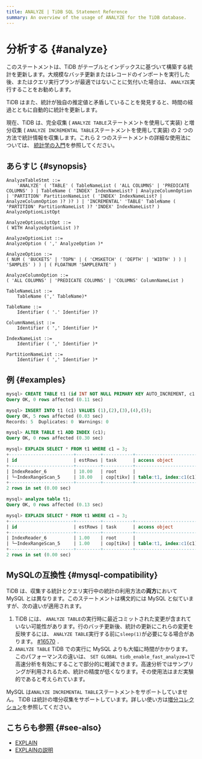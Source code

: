 ```yaml
---
title: ANALYZE | TiDB SQL Statement Reference
summary: An overview of the usage of ANALYZE for the TiDB database.
---
```


# 分析する {#analyze}

このステートメントは、TiDB がテーブルとインデックスに基づいて構築する統計を更新します。大規模なバッチ更新またはレコードのインポートを実行した後、またはクエリ実行プランが最適ではないことに気付いた場合は、 `ANALYZE`実行することをお勧めします。

TiDB はまた、統計が独自の推定値と矛盾していることを発見すると、時間の経過とともに自動的に統計を更新します。

現在、TiDB は、完全収集 ( `ANALYZE TABLE`ステートメントを使用して実装) と増分収集 ( `ANALYZE INCREMENTAL TABLE`ステートメントを使用して実装) の 2 つの方法で統計情報を収集します。これら 2 つのステートメントの詳細な使用法については、 [統計学の入門](/statistics.md)を参照してください。

## あらすじ {#synopsis}

```ebnf+diagram
AnalyzeTableStmt ::=
    'ANALYZE' ( 'TABLE' ( TableNameList ( 'ALL COLUMNS' | 'PREDICATE COLUMNS' ) | TableName ( 'INDEX' IndexNameList? | AnalyzeColumnOption | 'PARTITION' PartitionNameList ( 'INDEX' IndexNameList? | AnalyzeColumnOption )? )? ) | 'INCREMENTAL' 'TABLE' TableName ( 'PARTITION' PartitionNameList )? 'INDEX' IndexNameList? ) AnalyzeOptionListOpt

AnalyzeOptionListOpt ::=
( WITH AnalyzeOptionList )?

AnalyzeOptionList ::=
AnalyzeOption ( ',' AnalyzeOption )*

AnalyzeOption ::=
( NUM ( 'BUCKETS' | 'TOPN' | ( 'CMSKETCH' ( 'DEPTH' | 'WIDTH' ) ) | 'SAMPLES' ) ) | ( FLOATNUM 'SAMPLERATE' )

AnalyzeColumnOption ::=
( 'ALL COLUMNS' | 'PREDICATE COLUMNS' | 'COLUMNS' ColumnNameList )

TableNameList ::=
    TableName (',' TableName)*

TableName ::=
    Identifier ( '.' Identifier )?

ColumnNameList ::=
    Identifier ( ',' Identifier )*

IndexNameList ::=
    Identifier ( ',' Identifier )*

PartitionNameList ::=
    Identifier ( ',' Identifier )*
```

## 例 {#examples}

```sql
mysql> CREATE TABLE t1 (id INT NOT NULL PRIMARY KEY AUTO_INCREMENT, c1 INT NOT NULL);
Query OK, 0 rows affected (0.11 sec)

mysql> INSERT INTO t1 (c1) VALUES (1),(2),(3),(4),(5);
Query OK, 5 rows affected (0.03 sec)
Records: 5  Duplicates: 0  Warnings: 0

mysql> ALTER TABLE t1 ADD INDEX (c1);
Query OK, 0 rows affected (0.30 sec)

mysql> EXPLAIN SELECT * FROM t1 WHERE c1 = 3;
+------------------------+---------+-----------+------------------------+---------------------------------------------+
| id                     | estRows | task      | access object          | operator info                               |
+------------------------+---------+-----------+------------------------+---------------------------------------------+
| IndexReader_6          | 10.00   | root      |                        | index:IndexRangeScan_5                      |
| └─IndexRangeScan_5     | 10.00   | cop[tikv] | table:t1, index:c1(c1) | range:[3,3], keep order:false, stats:pseudo |
+------------------------+---------+-----------+------------------------+---------------------------------------------+
2 rows in set (0.00 sec)

mysql> analyze table t1;
Query OK, 0 rows affected (0.13 sec)

mysql> EXPLAIN SELECT * FROM t1 WHERE c1 = 3;
+------------------------+---------+-----------+------------------------+-------------------------------+
| id                     | estRows | task      | access object          | operator info                 |
+------------------------+---------+-----------+------------------------+-------------------------------+
| IndexReader_6          | 1.00    | root      |                        | index:IndexRangeScan_5        |
| └─IndexRangeScan_5     | 1.00    | cop[tikv] | table:t1, index:c1(c1) | range:[3,3], keep order:false |
+------------------------+---------+-----------+------------------------+-------------------------------+
2 rows in set (0.00 sec)
```

## MySQLの互換性 {#mysql-compatibility}

TiDB は、収集する統計とクエリ実行中の統計の利用方法の**両方**において MySQL とは異なります。このステートメントは構文的には MySQL と似ていますが、次の違いが適用されます。

1.  TiDB には、 `ANALYZE TABLE`の実行時に最近コミットされた変更が含まれていない可能性があります。行のバッチ更新後、統計の更新にこれらの変更を反映するには、 `ANALYZE TABLE`実行する前に`sleep(1)`が必要になる場合があります。 [#16570](https://github.com/pingcap/tidb/issues/16570) ．
2.  `ANALYZE TABLE` TiDB での実行に MySQL よりも大幅に時間がかかります。このパフォーマンスの違いは、 `SET GLOBAL tidb_enable_fast_analyze=1`で高速分析を有効にすることで部分的に軽減できます。高速分析ではサンプリングが利用されるため、統計の精度が低くなります。その使用法はまだ実験的であると考えられています。

MySQL は`ANALYZE INCREMENTAL TABLE`ステートメントをサポートしていません。 TiDB は統計の増分収集をサポートしています。詳しい使い方は[増分コレクション](/statistics.md#incremental-collection)を参照してください。

## こちらも参照 {#see-also}

-   [EXPLAIN](/sql-statements/sql-statement-explain.md)
-   [EXPLAINの説明](/sql-statements/sql-statement-explain-analyze.md)
